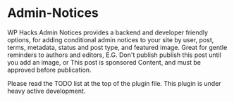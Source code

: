 # Admin-Notices
WP Hacks Admin Notices provides a backend and developer friendly options, for adding conditional admin notices to your site by user, post, terms, metadata, status and post type, and featured image. Great for gentle reminders to authors and editors, E.G. Don't publish publish this post until you add an image, or This post is sponsored Content, and must be approved before publication.

Please read the TODO list at the top of the plugin file. This plugin is under heavy active development.
